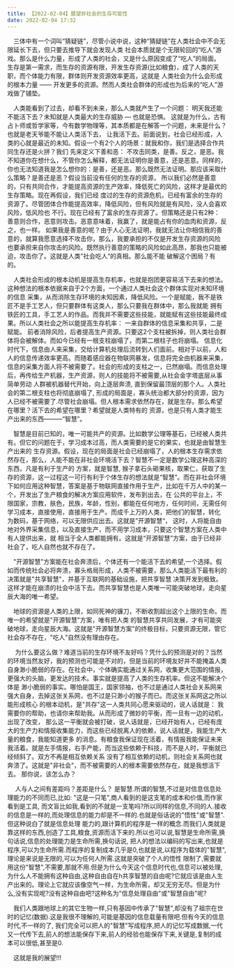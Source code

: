 ```yaml
---
title: 【2022-02-04】展望非社会的生存可能性
date: 2022-02-04 17:32
---
```


&emsp;三体中有一个词叫“猜疑链”，尽管小说中说，这种“猜疑链”在人类社会中不会无限延长下去，但只要去推导下就会发现人类
社会本质就是个无限轮回的“吃人”游戏。那么是什么力量，形成了人类的社会，又是什么原因变成了“吃人”的局面。  
生存是第一需求，而生存的资源有限，开发生存资源(比如粮食)，成了人类的天职，而个体能力有限，群体则开发资源效率更高，这就是
人类社会为什么会形成的根本力量 —— 开发更多的资源。然而人类社会群体的形成也为后来的“吃人”游戏做了铺垫。  

&emsp;人类能看到了过去，却看不到未来，那么人类就产生了一个问题： 明天我还能不能活下去？未知就是人类最大的生存威胁 — 也就是恐惧。
这就是为什么，古有占卜师或哲学家等，今有数学物理等，其本质都是在解答一个问题，未来是什么？也就是老天爷能不能让人类活下去，
让我活下去。前面说到，社会已经形成，人类的心就是最近的未知。假设一个有2个人的场景：就我和你，我们是选择合作共同生存还是火拼？我们
先来定义下善和恶： 不攻击同类，是善。反之，是恶。我不知道你在想什么，不管你怎么解释，都无法证明你是善意，还是恶意。同样的，
你也无法知道我是怎么想你的：是善，还是恶。那么既然无法证明。那应该采取什么策略？是善还是恶？假设当前没有任何的生存的资源，
所以我们必然是善意的，只有共同合作，才能提高资源的生产效率，降低死亡的风险，这样才是最优的生存策略。现在再假设，我们已经
度过的生存的资源危机，已经有富余的生存的资源了。尽管团体合作能提高效率，降低风险，但有风险就是有风险，没人会喜欢风险，低风险也
不行。现在已经有了富余的生存资源了。但策略还是只有2种： 善意则合作，恶意则攻击。恶意意味着，我赢了，就是能占有你的血肉和资源，反之，也一样。
如果我是善意的呢？由于人心无法证明，我就无法让你相信我的善意的，就算我愿意选择不攻击你，那么，我要承担的不仅是开发生存资源的风险
也要承担来自你攻击的风险。既然执行善意的策略的风险如此高昂，那我也只能被迫，攻击你了。这就是人类”社会吃人“的真相。那么能不能
破解这个困局？有的。 

&emsp;人类社会形成的根本动机是提高生存机率，也就是抱团更容易活下去来的想法。这种想法的根本依据来自于2个方面，一个通过人类社会这个群体实现对未知环境的信息
采集，从而消除生存环境的未知因素，降低风险。一个是赋能，我不是铁匠不是手工艺人，但只要群体有这类人，那么只要我在群体中，那么我就能
拥有铁匠的工具，手工艺人的作品。而我并不需要这些技能，就能赋有这些技能最终成果。所以人类社会之所以能提高生存机率： 一来自群体的信息采集和共享，二是赋能。
前者消除风险，后者提高生产资源。只要这2个支柱被拆掉，则人类社会群体将会被解体。而如今已经有一根支柱崩塌了，而第二根柱子也将崩塌。
信息化时代下，信息由人来采集，交给计算机处理后流转到人们面前。相对于以前，人和人的信息传递效率更高。而随着感应器在物联网暴发，信息将完全由机器来采集，
信息的采集方面人将不被需要了。社会的形成的支柱之一，已然崩塌。而信息处理后，再传给生产机器，生产资源，则人的技能将不被需要,从社会金字塔底层从事简单劳动
人群被机器替代开始，向上逐层奔溃, 直到保留最顶层的那个人。人类社会的第二根支柱也将彻底崩塌了, 
形成的局面是，寡头统治都大部分的资源，因为人已经不被需要了.尽管社会崩塌。但人根本需求依然存在，就是生存。那么希望在哪里？活下去的希望在哪里？希望就是人类特有的
资源，也是只有人类才能生产出来的东西———“智慧”。  

&emsp;智慧是目前已知的，唯一可能共产的资源。比如数学公理等基石，已经被人类共有。但它的问题在于，学习成本过高，而人类需要的是它的果实，也就是由智慧生产出来的
生存资源。假设，现在的局面是社会已经崩塌了，人的根本生存需求依然存在，那么，人能不能在非社会环境活下去？智慧不一定是数学公理这种高深的东西，凡是有利于生产的
方案，就是智慧, 猴子拿石头砸果核，取果仁，获取了生存的资源，这一过程这一可行有利于个体生存的想法就是“智慧”。而在非社会环境下如何应用这种智慧，答案是基于物联网直接作用于生产，比如在千万人中的某一个，开发出了生产粮食的解决方案应用软件，发布到出去，在
公共的平台上，不限国家，宗教，肤色，民族，年龄，性别，都能在任何地方，任何时间，无需任何学习成本，直接使用，直接用于生产。而成千上万的人类，把他们的智慧，转化
为数码，基于网络，可以无限供应出去。这就是”开源智慧“， 这时，人将能自由地对外界采集信息，以及直接生产，而不用学习成本，只要这个智慧方案在人类中有人提供出来，就
相当于全人类都能拥有。这就是“开源智慧”方案，由于已经非社会了，吃人自然也就不存在了。  

&emsp;"开源智慧"方案能在社会奔溃后，个体还有一个能活下去的希望,一个选择。假如而传统社会必将奔溃，寡头格局形成，人类不被需要，那么人类能活下最有利的决策就是"共享智慧"，并基于互联网的基础设施，把共享智慧
决策开发到极致。这样才能在崩溃的社会中活下去。而共享智慧也是人类唯一可能突破地球，走向星辰大海的唯一希望。

&emsp;地球的资源是人类的上限，如同死神的镰刀，不断收割超出这个上限的生命。而唯一的希望就是"开源智慧"方案，唯有把人类
的智慧共享共同发展，才有可能突破地球，走向星辰大海。这就是"开源智慧方案"的终极目标，只要资源无限，管它社会存不存在，"吃人"自然没有理由存在。

&emsp; 为什么要这么做？难道当前的生存环境不友好吗？凭什么的预测是对的？当然的环境当然友好，我的预测也可能是不对的，但是当前的环境友好并不能掩盖人类
自身渺小脆弱的存在。在社会中，个体确实能通过关系网，收集更大范围的情报，更强大的头脑，更发达的技术。事实就是提高了人类的生存机率。但这不能解决个体是
渺小脆弱的事实。哪怕是国王，国家领袖，也不过是通过人类社会关系网来强大自身，去掉这张关系网，也不过是只渺小的猴子而已。而这张关系网这之所以能形成核心
的根本动机，是"共存"这一人类共同心愿来驱动的，说人话就是： 我需要你的帮助，也请你来帮助我。从而形成了微妙的平衡，而一旦有一边的动机，出现了改变，
那么这一平衡就会被打破，说人话就是，已经开始有人，已经有庞大的生产力和情报收集能力，而这些已经脱离人的依赖，说人话就是，我能生产大量的粮食，我能知道更多
的消息。有粮食我保证现在活着，有情报我能保证未来我活着。就是左手情报，右手产能，而当这些依赖于科技，而不是人时，平衡就已经倾斜了。双方不再是相互依赖关系
没有了相互依赖的动机，则社会关系网也就奔溃了。这就是"非社会"，而不被需要的人的根本需要依然存在，就是我想活下去。 那你说，该怎么办？  

&emsp; 人与人之间有差距吗？差距是什么？ 是智慧.所谓的智慧,不过是对信息信息处理能力的不同而已,比如: "这是一只笔",商人看到的是这支笔的成本和价值,而作家看到是工具,
而文盲比如我,看到的不就是一支笔吗?所以同样的信息,不同的人.接收的信息是一样的,而处理信息的能力却是不一样的.也就是俗话说的"悟性"或"智慧".但这种说白了就是信息处理
能力的,跟计算机的程序是一样的概念.而我们人类就是靠这样的东西,创造了工具,粮食,资源而活下来的.所以也可以说,智慧是生命所需,换句话说,信息的处理能力是生命所需,换句话说,
把人的想法以编码的写出来,也就是程序,可以为生命所需.而程序的复制成本几乎是0,也就是说,以程序为载体的"智慧",理论是来说是无限的,可以为任何人所需.这就是突破了个人的悟性
限制了,需要就用这份"智慧",不需要,那就不用.但是为什么今天这个信息时代也,信息可以被处理,为什么人不能拥有这种自由,这种自由自在h共享智慧的自由呢?它就应该是由人生产出来的。理论上它就应该像空气一样，为生命所需，却又无穷无尽。但是为什么,没有实现呢?没有这种自由吧?这种名为"信息处理自由"或"智慧自由"呢?  

&emsp;我们人类跟地球上的其它生物一样,只有基因中传承了"智慧",却没有了祖宗在世时的记忆(数据).这是我很不理解的,可能是基因的信息载量有限吧.但有今天的信息时代,不一样的了,
我们完全可以把人的"智慧"写成程序,把人的记忆写成数据,一代又一代传下去,前人的想法能保存下来,前人的经验也能保存下来,关键是,复制的成本可以很低,甚至是0.  

&emsp;这就是我的展望!!!

